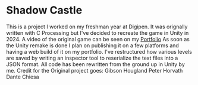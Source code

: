# Shadow Castle
This is a project I worked on my freshman year at Digipen. 
It was orignally written with C Processing but I've decided to recreate the game in Unity in 2024.
A video of the original game can be seen on my [Portfolio](https://gibson-hougland.notion.site)
As soon as the Unity remake is done I plan on publishing it on a few platforms and having a web build of it on my portfolio.
I've restructured how various levels are saved by writing an inspector tool to reserialize the text files into a JSON format.
All code has been rewritten from the ground up in Unity by me.
Credit for the Original project goes:
Gibson Hougland
Peter Horvath
Dante Chiesa